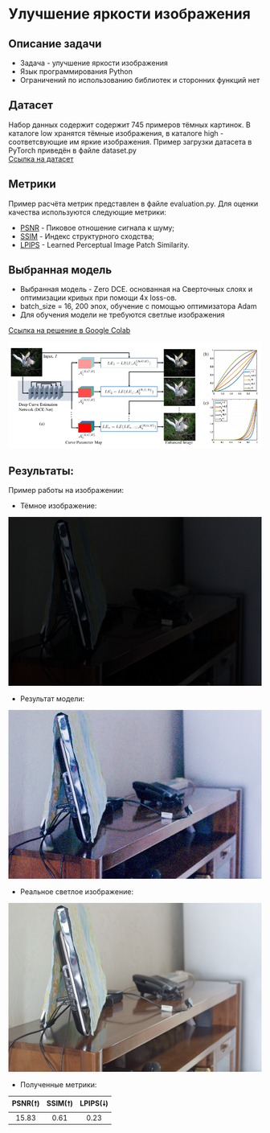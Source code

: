 # Улучшение яркости изображения
## Описание задачи
* Задача - улучшение яркости изображения
* Язык программирования Python
* Ограничений по использованию библиотек и сторонних функций нет

## Датасет
Набор данных содержит содержит 745 примеров тёмных картинок. В каталоге low хранятся тёмные изображения, в каталоге high - соответсвующие им яркие изображения. Пример загрузки датасета в PyTorch приведён в файле dataset.py       
[Ссылка на датасет](https://drive.google.com/file/d/1ThoPb1flnfXDpRIytgBd7_e9Kv_lPnbo/view) 

## Метрики
Пример расчёта метрик представлен в файле evaluation.py. Для оценки качества используются следующие метрики:
* [PSNR](https://ru.wikipedia.org/wiki/Пиковое_отношение_сигнала_к_шуму) - Пиковое отношение сигнала к шуму;
* [SSIM](https://ru.wikipedia.org/wiki/SSIM) - Индекс структурного сходства;
* [LPIPS](https://github.com/richzhang/PerceptualSimilarity#c-about-the-metric) - Learned Perceptual Image Patch Similarity.  

## Выбранная модель
* Выбранная модель - Zero DCE. основанная на Cверточных слоях и оптимизации кривых при помощи 4х loss-ов.
* batch_size = 16, 200 эпох, обучение с помощью оптимизатора Adam
* Для обучения модели не требуются светлые изображения

[Ссылка на решение в Google Colab](https://colab.research.google.com/drive/1TW0hTOlcpjV2A0rYrGRcqyb04dckylfr?usp=sharing)


![Модель Zero-DCE](https://github.com/VladislavEpifanow/cv_lab4/blob/main/results-example/ZERO-DCE.png)


## Результаты:
Пример работы на изображении:
* Тёмное изображение:
  
![low_light_img](https://github.com/VladislavEpifanow/cv_lab4/blob/main/results-example/low_img.png)
* Результат модели:
  
![model_img](https://github.com/VladislavEpifanow/cv_lab4/blob/main/results-example/Model_img.png)
* Реальное светлое изображение:
  
![model_img](https://github.com/VladislavEpifanow/cv_lab4/blob/main/results-example/Real_high_img.png)

* Полученные метрики:
  
|PSNR(🠕)|SSIM(🠕)|LPIPS(🠗)|
|:---:|:---:|:---:
15.83|0.61|0.23
